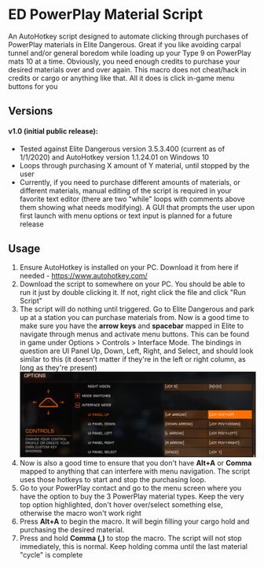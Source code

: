 # ED PowerPlay Material Script
An AutoHotkey script designed to automate clicking through purchases of PowerPlay materials in Elite Dangerous. Great if you like avoiding carpal tunnel and/or general boredom while loading up your Type 9 on PowerPlay mats 10 at a time. Obviously, you need enough credits to purchase your desired materials over and over again. This macro does not cheat/hack in credits or cargo or anything like that. All it does is click in-game menu buttons for you

## Versions
#### v1.0 (initial public release):
- Tested against Elite Dangerous version 3.5.3.400 (current as of 1/1/2020) and AutoHotkey version 1.1.24.01 on Windows 10
- Loops through purchasing X amount of Y material, until stopped by the user
- Currently, if you need to purchase different amounts of materials, or different materials, manual editing of the script is required in your favorite text editor (there are two "while" loops with comments above them showing what needs modifying). A GUI that prompts the user upon first launch with menu options or text input is planned for a future release

## Usage
1) Ensure AutoHotkey is installed on your PC. Download it from here if needed - https://www.autohotkey.com/
2) Download the script to somewhere on your PC. You should be able to run it just by double clicking it. If not, right click the file and click "Run Script"
3) The script will do nothing until triggered. Go to Elite Dangerous and park up at a station you can purchase materials from. Now is a good time to make sure you have the **arrow keys** and **spacebar** mapped in Elite to navigate through menus and activate menu buttons. This can be found in game under Options > Controls > Interface Mode. The bindings in question are UI Panel Up, Down, Left, Right, and Select, and should look similar to this (it doesn't matter if they're in the left or right column, as long as they're present)
![ED UI Panel Bindings](/screenshots/ED_menu_controls.png?raw=true)
4) Now is also a good time to ensure that you don't have **Alt+A** or **Comma** mapped to anything that can interfere with menu navigation. The script uses those hotkeys to start and stop the purchasing loop.
5) Go to your PowerPlay contact and go to the menu screen where you have the option to buy the 3 PowerPlay material types. Keep the very top option highlighted, don't hover over/select something else, otherwise the macro won't work right
6) Press **Alt+A** to begin the macro. It will begin filling your cargo hold and purchasing the desired material.
7) Press and hold **Comma (,)** to stop the macro. The script will not stop immediately, this is normal. Keep holding comma until the last material "cycle" is complete
